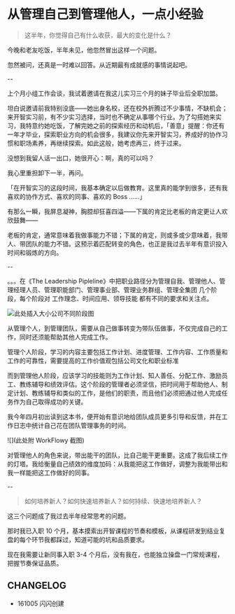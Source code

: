 # 从管理自己到管理他人，一点小经验

>这半年，你觉得自己有什么收获，最大的变化是什么？

今晚和老友吃饭，半年未见，他忽然冒出这样一个问题。

忽然被问，还真是一时难以回答。从近期最有成就感的事情说起吧。

--

上个月小组工作会谈，我试着邀请在我这儿实习三个月的妹子毕业后全职加盟。

坦白说邀请前我特别没底——她出身名校，还在校外折腾过不少事情，不缺机会；来开智实习前，有不少实习选择，当时也不确定从事哪个行业。为了勾搭她来实习，我特意约她吃饭，了解完她之前的探索经历和动机后，「善意」提醒：你还有一年才毕业，探索职业方向的机会很多，我建议你先来开智实习，养成好的协作习惯和职场素养，再继续探索。如此这般，她考虑再三，终于过来。

没想到我留人话一出口，她很开心：啊，真的可以吗？

我心里重担卸下一半，再问。

「在开智实习的这段时间，我基本确定以后做教育。这里真的能学到很多，还有我喜欢的协作方式、喜欢的同事、喜欢的 Boss ……」

有那么一瞬，我屏息凝神，胸腔却狂喜四溢——下属的肯定比老板的肯定更让人欢欣鼓舞——

老板的肯定，通常意味着我做事能力不错；下属的肯定，则或多或少意味着，我带人、带团队的能力不错。这预示着匹配转变的角色，也正是我过去半年有意识投入时间和锻炼的方向。

--

。。。在《The Leadership Pipleline》中把职业路径分为管理自我、管理他人、管理经理人员、管理职能部门、管理事业部、管理业务群组、管理全集团 几个阶段，每个阶段对 工作理念、时间应用、领导技能 都有不同的要求和关注点。

![此处插入大小公司不同阶段图]()

从管理个人，到管理团队，需要从自己做事转变为带队伍做事，不仅完成自己的工作，同时还须能帮助其他人完成工作。

管理个人阶段，学习的内容主要包括工作计划、进度管理、工作内容、工作质量和工作的可靠性，需要提高的工作价值观包括公司文化和职业标准

而到管理他人阶段，应该学习的技能则为工作计划、知人善任、分配工作、激励员工、教练辅导和绩效评估。这个阶段的管理者必须坚信，把时间用于帮助他人、制定计划、教练辅导和类似的工作，是他们的职责，而且他们必须把通过他人完成任务作为自己取得成功的关键。




我今年四月初出读到这本书，便开始有意识地给团队成员更多引导和反馈，并在工作日志中统计自己花在团队管理事务的时间。

![](此处附 WorkFlowy 截图)

对管理他人的角色来说，带出能干的团队，比自己能干更重要。这成了我后续工作的灯塔。我给衡量自己绩效的维度加码：从我能把这工作做好，调整为我能带出和我一样能把这工作做好的同事。


--

>如何培养新人？如何快速培养新人？如何持续、快速地培养新人？

这三个问题成了我过去半年经常思考的问题。





那时我已入职 10 个月，基本摸索出开智课程的节奏和模板，从课程研发到结业复盘的每个环节我都踩过，知道可能的坑和品质要求。

现在我需要让新同事入职 3-4 个月后，没有我在，也能独立操盘一门常规课程，把握节奏保证品质。


## CHANGELOG
 
 
- 161005 闪闪创建


